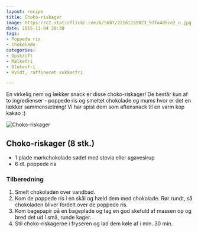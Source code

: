 ```yaml
---
layout: recipe
title: Choko-riskager
image: https://c2.staticflickr.com/6/5687/22161155823_97fa4d9ce2_n.jpg
date: 2015-11-04 20:30
tags:
- Poppede ris
- Chokolade
categories:
- Opskrift
- Mælkefri
- Glutenfri
- Hvidt, raffineret sukkerfri

---
```


En virkelig nem og lækker snack er disse choko-riskager! De består kun af to ingredienser - poppede ris og smeltet chokolade og mums hvor er det en lækker sammensætning! Vi har spist dem som aftensnack til en varm kop kakao :)

![Choko-riskager](https://c2.staticflickr.com/6/5687/22161155823_97fa4d9ce2_z.jpg)



## Choko-riskager (8 stk.)
- 1 plade mørkchokolade sødet med stevia eller agavesirup
-  6 dl. poppede ris

### Tilberedning

1. Smelt chokoladen over vandbad.
2. Kom de poppede ris i en skål og hæld dem med chokolade. Rør rundt, så chokoladen bliver fordelt over de poppede ris.
3. Kom bagepapir på en bageplade og tag en god skefuld af massen op og bred det ud i små, runde kager.
4. Stil choko-riskagerne i fryseren og lad dem køle af i min. 30 min.

